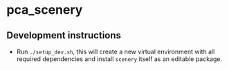 # pca_scenery

## Development instructions

- Run `./setup_dev.sh`, this will create a new virtual environment with all required dependencies and install `scenery` itself as an editable package.
